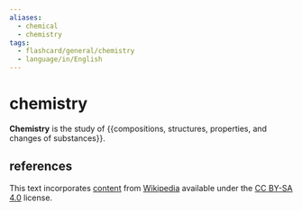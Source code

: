 ```yaml
---
aliases:
  - chemical
  - chemistry
tags:
  - flashcard/general/chemistry
  - language/in/English
---
```


# chemistry

__Chemistry__ is the study of {{compositions, structures, properties, and changes of substances}}. <!--SR:!2024-12-25,297,210-->

## references

This text incorporates [content](https://en.wikipedia.org/wiki/chemistry) from [Wikipedia](Wikipedia.md) available under the [CC BY-SA 4.0](https://creativecommons.org/licenses/by-sa/4.0/) license.
